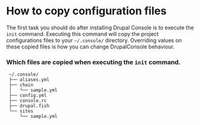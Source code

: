 # How to copy configuration files
The first task you should do after installing Drupal Console is to execute the `init` command. Executing this command will copy the project configurations files to your `~/.console/` directory. Overriding values on these copied files is how you can change DrupalConsole behaviour.
 
### Which files are copied when executing the `init` command.
```
 ~/.console/ 
 ├── aliases.yml 
 ├── chain 
 │   └── sample.yml 
 ├── config.yml 
 ├── console.rc 
 ├── drupal.fish 
 └── sites 
     └── sample.yml 
```